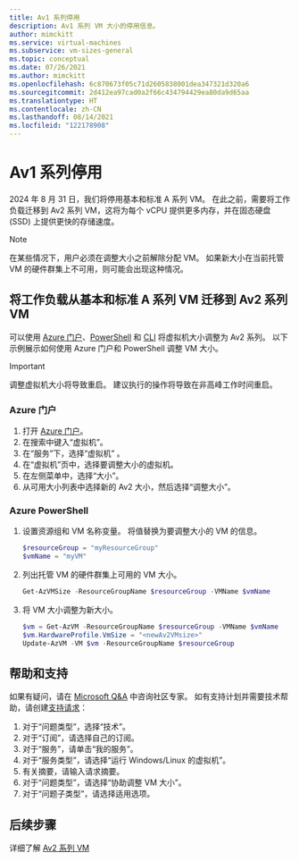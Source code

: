 ```yaml
---
title: Av1 系列停用
description: Av1 系列 VM 大小的停用信息。
author: mimckitt
ms.service: virtual-machines
ms.subservice: vm-sizes-general
ms.topic: conceptual
ms.date: 07/26/2021
ms.author: mimckitt
ms.openlocfilehash: 6c870673f05c71d2605838001dea347321d320a6
ms.sourcegitcommit: 2d412ea97cad0a2f66c434794429ea80da9d65aa
ms.translationtype: HT
ms.contentlocale: zh-CN
ms.lasthandoff: 08/14/2021
ms.locfileid: "122178908"
---
```

# <a name="av1-series-retirement"></a>Av1 系列停用

2024 年 8 月 31 日，我们将停用基本和标准 A 系列 VM。 在此之前，需要将工作负载迁移到 Av2 系列 VM，这将为每个 vCPU 提供更多内存，并在固态硬盘 (SSD) 上提供更快的存储速度。

> [!NOTE]
> 在某些情况下，用户必须在调整大小之前解除分配 VM。 如果新大小在当前托管 VM 的硬件群集上不可用，则可能会出现这种情况。


## <a name="migrate-workloads-from-basic-and-standard-a-series-vms-to-av2-series-vms"></a>将工作负载从基本和标准 A 系列 VM 迁移到 Av2 系列 VM 

可以使用 [Azure 门户](https://portal.azure.com)、[PowerShell](windows/resize-vm.md) 和 [CLI](/linux/change-vm-size.md) 将虚拟机大小调整为 Av2 系列。 以下示例展示如何使用 Azure 门户和 PowerShell 调整 VM 大小。 

> [!IMPORTANT]
> 调整虚拟机大小将导致重启。 建议执行的操作将导致在非高峰工作时间重启。 

### <a name="azure-portal"></a>Azure 门户 
1. 打开 [Azure 门户](https://portal.azure.com)。
1. 在搜索中键入“虚拟机”。
1. 在“服务”下，选择“虚拟机” 。
1. 在“虚拟机”页中，选择要调整大小的虚拟机。
1. 在左侧菜单中，选择“大小”。
1. 从可用大小列表中选择新的 Av2 大小，然后选择“调整大小”。

### <a name="azure-powershell"></a>Azure PowerShell
1. 设置资源组和 VM 名称变量。 将值替换为要调整大小的 VM 的信息。 

    ```powershell
    $resourceGroup = "myResourceGroup"
    $vmName = "myVM"
    ```
2. 列出托管 VM 的硬件群集上可用的 VM 大小。

    ```powershell
    Get-AzVMSize -ResourceGroupName $resourceGroup -VMName $vmName
    ```

3. 将 VM 大小调整为新大小。

    ```powershell
    $vm = Get-AzVM -ResourceGroupName $resourceGroup -VMName $vmName
    $vm.HardwareProfile.VmSize = "<newAv2VMsize>"
    Update-AzVM -VM $vm -ResourceGroupName $resourceGroup
    ```

## <a name="help-and-support"></a>帮助和支持

如果有疑问，请在 [Microsoft Q&A](/answers/topics/azure-virtual-machines.html) 中咨询社区专家。 如有支持计划并需要技术帮助，请创建[支持请求](https://portal.azure.com/#blade/Microsoft_Azure_Support/HelpAndSupportBlade/newsupportrequest)：

1. 对于“问题类型”，选择“技术”。
1. 对于“订阅”，请选择自己的订阅。 
1. 对于“服务”，请单击“我的服务”。
1. 对于“服务类型”，请选择“运行 Windows/Linux 的虚拟机”。
1. 有关摘要，请输入请求摘要。
1. 对于“问题类型”，请选择“协助调整 VM 大小”。
1. 对于“问题子类型”，请选择适用选项。

## <a name="next-steps"></a>后续步骤
详细了解 [Av2 系列 VM](av2-series.md)